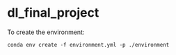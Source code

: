 # dl_final_project

To create the environment:

`conda env create -f environment.yml -p ./environment`
